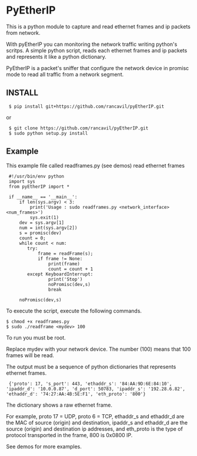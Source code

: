 PyEtherIP
=========

This is a python module to capture and read ethernet frames and ip packets from network.

With pyEtherIP you can monitoring the network traffic writing python's scritps. A simple python script, reads each ethernet frames and ip packets and represents it like a python dictionary.

PyEtherIP is a packet's sniffer that configure the network device in promisc mode to read all traffic from a network segment. 

INSTALL
-------

     $ pip install git+https://github.com/rancavil/pyEtherIP.git

or 

     $ git clone https://github.com/rancavil/pyEtherIP.git
     $ sudo python setup.py install

Example
-------

This example file called readframes.py (see demos) read ethernet frames

     #!/usr/bin/env python
     import sys
     from pyEtherIP import *

     if __name__ == '__main__':
         if len(sys.argv) < 3:
             print('Usage : sudo readframes.py <network_interface> <num_frames>')
             sys.exit(1)
         dev = sys.argv[1]
         num = int(sys.argv[2])
         s = promisc(dev)
         count = 0;
         while count < num:
            try:
                frame = readFrame(s);
                if frame != None:
                    print(frame)
                    count = count + 1
            except KeyboardInterrupt:
                    print('Stop')
                    noPromisc(dev,s)
                    break

         noPromisc(dev,s)

To execute the script, execute the following commands.

    $ chmod +x readframes.py
    $ sudo ./readframe <mydev> 100

To run you must be root.

Replace mydev with your network device. The number (100) means that 100 frames will be read.

The output must be a sequence of python dictionaries that represents ethernet frames.

     {'proto': 17, 's_port': 443, 'ethaddr_s': '84:AA:9D:6E:84:10', 'ipaddr_d': '10.0.0.87', 'd_port': 50783, 'ipaddr_s': '192.28.6.82', 'ethaddr_d': '74:27:AA:4B:5E:F1', 'eth_proto': '800'}

The dictionary shows a raw ethernet frame.

For example, proto 17 = UDP, proto 6 = TCP, ethaddr_s and ethaddr_d are the MAC of source (origin) and destination, ipaddr_s and ethaddr_d are the source (origin) and destination ip addresses, and eth_proto is the type of protocol transported in the frame, 800 is 0x0800 IP.

See demos for more examples.


